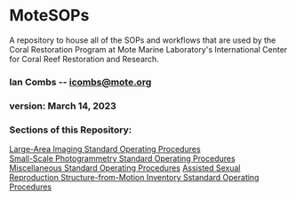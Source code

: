 # MoteSOPs
A repository to house all of the SOPs and workflows that are used by the Coral Restoration Program at Mote Marine Laboratory's International Center for Coral Reef Restoration and Research.

### Ian Combs -- <icombs@mote.org>
### version: March 14, 2023

### Sections of this Repository:
[Large-Area Imaging Standard Operating Procedures](https://Mote-Coral-Reef-Restoration.github.io/MoteSOPs/largeAreaImaging)<br>
[Small-Scale Photogrammetry Standard Operating Procedures](https://Mote-Coral-Reef-Restoration.github.io/MoteSOPs/smallScaleSfm)<br>
[Miscellaneous Standard Operating Procedures](https://Mote-Coral-Reef-Restoration.github.io/MoteSOPs/miscellaneousProtocols)
[Assisted Sexual Reproduction Structure-from-Motion Inventory Sstandard Operating Procedures](https://Mote-Coral-Reef-Restoration.github.io/MoteSOPs/recruitSfm)

